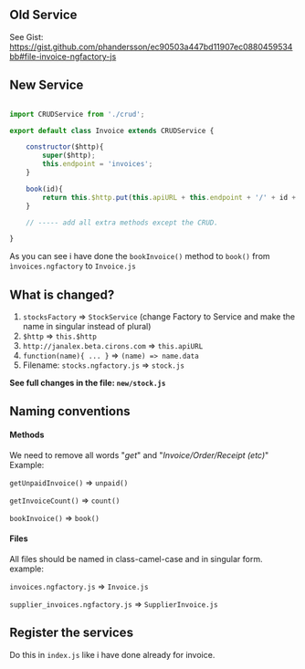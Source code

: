 

## Old Service
See Gist: https://gist.github.com/phandersson/ec90503a447bd11907ec0880459534bb#file-invoice-ngfactory-js

## New Service
```javascript

import CRUDService from './crud';

export default class Invoice extends CRUDService {

    constructor($http){
        super($http);
        this.endpoint = 'invoices';
    }

    book(id){
        return this.$http.put(this.apiURL + this.endpoint + '/' + id + '/book').then((invoice) => invoice.data);
    }

    // ----- add all extra methods except the CRUD.

}
```

As you can see i have done the `bookInvoice()` method to `book()` from `ìnvoices.ngfactory` to `Invoice.js`

## What is changed?

1. `stocksFactory` => `StockService` (change Factory to Service and make the name in singular instead of plural)
2. `$http` => `this.$http`
3. `http://janalex.beta.cirons.com` => `this.apiURL`
4. `function(name){ ... }` => `(name) => name.data`
5. Filename: `stocks.ngfactory.js` => `stock.js`

**See full changes in the file: `new/stock.js`**

## Naming conventions

#### Methods

We need to remove all words "*get*" and "*Invoice/Order/Receipt (etc)*"
Example:

`getUnpaidInvoice()` => `unpaid()`

`getInvoiceCount()` => `count()`

`bookInvoice()` => `book()`

#### Files

All files should be named in class-camel-case and in singular form.
example:

`invoices.ngfactory.js` => `Invoice.js`

`supplier_invoices.ngfactory.js` => `SupplierInvoice.js`

## Register the services

Do this in `index.js` like i have done already for invoice.
